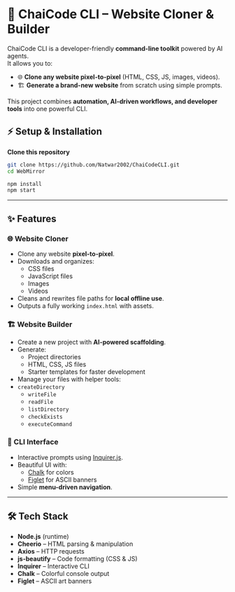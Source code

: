 # 🚀 ChaiCode CLI – Website Cloner & Builder

ChaiCode CLI is a developer-friendly **command-line toolkit** powered by AI agents.  
It allows you to:

- 🌐 **Clone any website pixel-to-pixel** (HTML, CSS, JS, images, videos).  
- 🏗️ **Generate a brand-new website** from scratch using simple prompts.  

This project combines **automation, AI-driven workflows, and developer tools** into one powerful CLI.

## ⚡ Setup & Installation

**Clone this repository**
   ```bash
   git clone https://github.com/Natwar2002/ChaiCodeCLI.git
   cd WebMirror
   
   npm install
   npm start
   ```

---

## ✨ Features

### 🌐 Website Cloner
- Clone any website **pixel-to-pixel**.  
- Downloads and organizes:
  - CSS files  
  - JavaScript files  
  - Images  
  - Videos  
- Cleans and rewrites file paths for **local offline use**.  
- Outputs a fully working `index.html` with assets.

### 🏗️ Website Builder
- Create a new project with **AI-powered scaffolding**.  
- Generate:
  - Project directories  
  - HTML, CSS, JS files  
  - Starter templates for faster development  
- Manage your files with helper tools:
- `createDirectory`
  - `writeFile`
  - `readFile`
  - `listDirectory`
  - `checkExists`
  - `executeCommand`

### 🎨 CLI Interface
- Interactive prompts using [Inquirer.js](https://www.npmjs.com/package/inquirer).  
- Beautiful UI with:
  - [Chalk](https://www.npmjs.com/package/chalk) for colors  
  - [Figlet](https://www.npmjs.com/package/figlet) for ASCII banners  
- Simple **menu-driven navigation**.  

---

## 🛠️ Tech Stack

- **Node.js** (runtime)  
- **Cheerio** – HTML parsing & manipulation  
- **Axios** – HTTP requests  
- **js-beautify** – Code formatting (CSS & JS)  
- **Inquirer** – Interactive CLI  
- **Chalk** – Colorful console output  
- **Figlet** – ASCII art banners  
